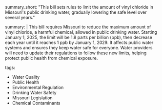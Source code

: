 summary_short: "This bill sets rules to limit the amount of vinyl chloride in Missouri's public drinking water, gradually lowering the safe level over several years."

summary: |
  This bill requires Missouri to reduce the maximum amount of vinyl chloride, a harmful chemical, allowed in public drinking water. Starting January 1, 2025, the limit will be 1.8 parts per billion (ppb), then decrease each year until it reaches 1 ppb by January 1, 2029. It affects public water systems and ensures they keep water safe for everyone. Water providers will need to update their regulations to follow these new limits, helping protect public health from chemical exposure.

tags:
  - Water Quality
  - Public Health
  - Environmental Regulation
  - Drinking Water Safety
  - Missouri Legislation
  - Chemical Contaminants
